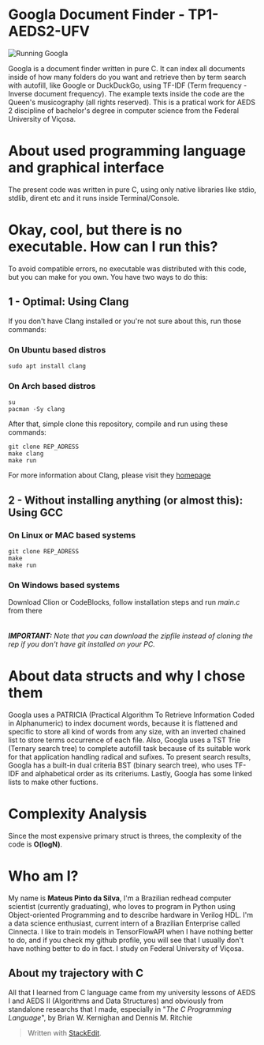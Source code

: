 # Googla Document Finder - TP1-AEDS2-UFV

![Running Googla](https://i.imgur.com/98RVWt6.png)

Googla is a document finder written in pure C. It can index all documents inside of how many folders do you want and retrieve then by term search with autofill, like Google or DuckDuckGo, using TF-IDF (Term frequency - Inverse document frequency).
The example texts inside the code are the Queen's musicography (all rights reserved).
This is a pratical work for AEDS 2 discipline of bachelor's degree in computer science from the Federal University of Viçosa.


# About used programming language and graphical interface

The present code was written in pure C, using only native libraries like stdio, stdlib, dirent etc and it runs inside Terminal/Console.

# Okay, cool, but there is no executable. How can I run this?

To avoid compatible errors, no executable was distributed with this code, but you can make for you own.
You have two ways to do this:

## 1 - Optimal: Using Clang

If you don't have Clang installed or you're not sure about this, run those commands:

### On Ubuntu based distros
    sudo apt install clang
    
### On Arch based distros
    su
    pacman -Sy clang
After that, simple clone this repository, compile and run using these commands:

    git clone REP_ADRESS
    make clang
    make run
   For more information about Clang, please visit they [homepage](https://clang.llvm.org/)
## 2 - Without installing anything (or almost this): Using GCC

### On Linux or MAC based systems
    git clone REP_ADRESS
    make
    make run

### On Windows based systems
Download Clion or CodeBlocks, follow installation steps and run *main.c* from there
\
\
\
***IMPORTANT:** Note that you can download the zipfile instead of cloning the rep if you don't have git installed on your PC.*




# About data structs and why I chose them
Googla uses a PATRICIA (Practical Algorithm To Retrieve Information Coded in Alphanumeric) to index document words, because it is flattened and specific to store all kind of words from any size, with an inverted chained list to store terms occurrence of each file. Also, Googla uses a TST Trie (Ternary search tree) to complete autofill task because of its suitable work for that application handling radical and sufixes. To present search results, Googla has a built-in dual criteria BST (binary search tree), who uses TF-IDF and alphabetical order as its criteriums. Lastly, Googla has some linked lists to make other fuctions.

# Complexity Analysis
Since the most expensive primary struct is threes, the complexity of the code is **O(logN)**.

# Who am I?
My name is **Mateus Pinto da Silva**, I'm a Brazilian redhead computer scientist (currently graduating), who loves to program in Python using Object-oriented Programming and to describe hardware in Verilog HDL. I'm a data science enthusiast, current intern of a Brazilian Enterprise called Cinnecta. I like to train models in TensorFlowAPI when I have nothing better to do, and if you check my github profile, you will see that I usually don't have nothing better to do in fact. I study on Federal University of Viçosa.

## About my trajectory with C
All that I learned from C language came from my university lessons of AEDS I and AEDS II (Algorithms and Data Structures) and obviously from standalone researchs that I made, especially in "*The C Programming Language*", by Brian W. Kernighan and Dennis M. Ritchie


> Written with [StackEdit](https://stackedit.io/).
